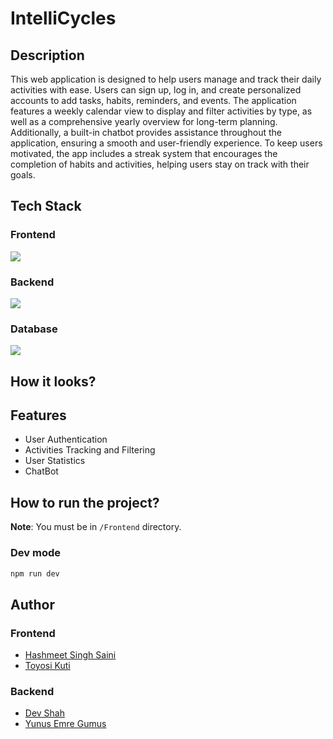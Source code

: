 # IntelliCycles

## Description

This web application is designed to help users manage and track their daily activities with ease. Users can sign up, log in, and create personalized accounts to add tasks, habits, reminders, and events. The application features a weekly calendar view to display and filter activities by type, as well as a comprehensive yearly overview for long-term planning. Additionally, a built-in chatbot provides assistance throughout the application, ensuring a smooth and user-friendly experience. To keep users motivated, the app includes a streak system that encourages the completion of habits and activities, helping users stay on track with their goals.

## Tech Stack

### Frontend

<img src="https://skillicons.dev/icons?i=react,vite,tailwindcss,bootstrap" />

### Backend

<img src="https://skillicons.dev/icons?i=nodejs,express,docker,jest" />

### Database

<img src="https://skillicons.dev/icons?i=postgres" />

## How it looks?

## Features

- User Authentication
- Activities Tracking and Filtering
- User Statistics
- ChatBot

## How to run the project?

**Note**: You must be in `/Frontend` directory.

### Dev mode

```bash
npm run dev
```

## Author

### Frontend

- <a href="https://github.com/hashmeet02">Hashmeet Singh Saini</a>
- <a href="https://github.com/okuti2">Toyosi Kuti</a>

### Backend

- <a href="https://github.com/busycaesar">Dev Shah</a>
- <a href="https://github.com/yemregumus">Yunus Emre Gumus</a>
